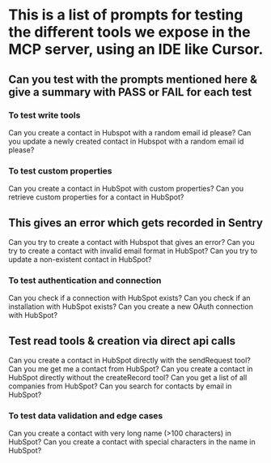 # This is a list of prompts for testing the different tools we expose in the MCP server, using an IDE like Cursor.

## Can you test with the prompts mentioned here & give a summary with PASS or FAIL for each test

### To test write tools 

<prompt>
    Can you create a contact in Hubspot with a random email id please?
</prompt>

<prompt>
    Can you update a newly created contact in Hubspot with a random email id please?
</prompt>

### To test custom properties

<prompt>
    Can you create a contact in HubSpot with custom properties?
</prompt>

<prompt>
    Can you retrieve custom properties for a contact in HubSpot?
</prompt>

## This gives an error which gets recorded in Sentry 

<prompt>
    Can you try to create a contact with Hubspot that gives an error? 
</prompt>

<prompt>
    Can you try to create a contact with invalid email format in HubSpot?
</prompt>

<prompt>
    Can you try to update a non-existent contact in HubSpot?
</prompt>


### To test authentication and connection

<prompt>
    Can you check if a connection with HubSpot exists? 
</prompt>

<prompt>
    Can you check if an installation with HubSpot exists? 
</prompt>

<prompt>
    Can you create a new OAuth connection with HubSpot? 
</prompt>


## Test read tools & creation via direct api calls

<prompt>
    Can you create a contact in HubSpot directly with the sendRequest tool?
</prompt>

<prompt>
    Can you me get me a contact from HubSpot?
</prompt>

<prompt>
    Can you create a contact in HubSpot directly without the createRecord tool?
</prompt>

<prompt>
    Can you get a list of all companies from HubSpot?
</prompt>

<prompt>
    Can you search for contacts by email in HubSpot?
</prompt>


### To test data validation and edge cases

<prompt>
    Can you create a contact with very long name (>100 characters) in HubSpot?
</prompt>

<prompt>
    Can you create a contact with special characters in the name in HubSpot?
</prompt>